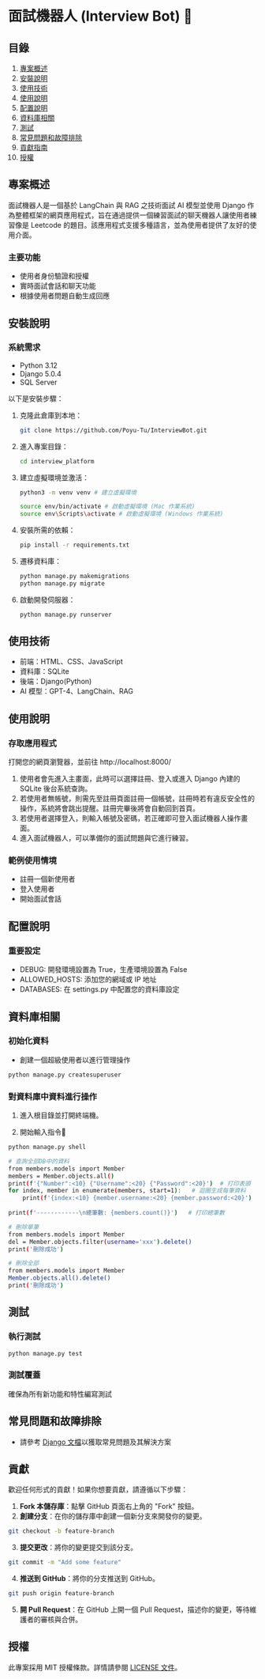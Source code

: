 # 面試機器人 (Interview Bot) 🤖

## 目錄
1. [專案概述](#專案概述)
2. [安裝說明](#安裝說明)
3. [使用技術](#使用技術)
4. [使用說明](#使用說明)
5. [配置說明](#配置說明)
6. [資料庫相關](#資料庫相關)
7. [測試](#測試)
8. [常見問題和故障排除](#常見問題和故障排除)
9. [貢獻指南](#貢獻指南)
10. [授權](#授權)

## 專案概述

面試機器人是一個基於 LangChain 與 RAG 之技術面試 AI 模型並使用 Django 作為整體框架的網頁應用程式，旨在通過提供一個練習面試的聊天機器人讓使用者練習像是 Leetcode 的題目。該應用程式支援多種語言，並為使用者提供了友好的使用介面。

### 主要功能
- 使用者身份驗證和授權
- 實時面試會話和聊天功能
- 根據使用者問題自動生成回應

## 安裝說明

### 系統需求
- Python 3.12
- Django 5.0.4
- SQL Server

以下是安裝步驟：

1. 克隆此倉庫到本地：
   ```bash
   git clone https://github.com/Poyu-Tu/InterviewBot.git
   ```

2. 進入專案目錄：
   ```bash
   cd interview_platform
   ```

3. 建立虛擬環境並激活：
   ```bash
   python3 -m venv venv # 建立虛擬環境
   
   source env/bin/activate # 啟動虛擬環境 (Mac 作業系統)
   source env\Scripts\activate # 啟動虛擬環境 (Windows 作業系統)
   ```

4. 安裝所需的依賴：
   ```bash
   pip install -r requirements.txt
   ```
5. 遷移資料庫：
    ```bash
    python manage.py makemigrations
    python manage.py migrate
    ```

6. 啟動開發伺服器：
   ```bash
   python manage.py runserver
   ```
## 使用技術

- 前端：HTML、CSS、JavaScript
- 資料庫：SQLite
- 後端：Django(Python)
- AI 模型：GPT-4、LangChain、RAG

## 使用說明

### 存取應用程式
打開您的網頁瀏覽器，並前往 http://localhost:8000/

1. 使用者會先進入主畫面，此時可以選擇註冊、登入或進入 Django 內建的 SQLite 後台系統查詢。
2. 若使用者無帳號，則需先至註冊頁面註冊一個帳號，註冊時若有違反安全性的操作，系統將會跳出提醒。註冊完畢後將會自動回到首頁。
3. 若使用者選擇登入，則輸入帳號及密碼，若正確即可登入面試機器人操作畫面。
4. 進入面試機器人，可以準備你的面試問題與它進行練習。

### 範例使用情境

- 註冊一個新使用者
- 登入使用者
- 開始面試會話

## 配置說明

### 重要設定

- DEBUG: 開發環境設置為 True，生產環境設置為 False
- ALLOWED_HOSTS: 添加您的網域或 IP 地址
- DATABASES: 在 settings.py 中配置您的資料庫設定

## 資料庫相關

### 初始化資料

- 創建一個超級使用者以進行管理操作
```bash
python manage.py createsuperuser
```
### 對資料庫中資料進行操作

1. 進入根目錄並打開終端機。

2. 開始輸入指令🔻
```bash
python manage.py shell
```
```bash
# 查詢全部DB中的資料
from members.models import Member
members = Member.objects.all()
print(f'{"Number":<10} {"Username":<20} {"Password":<20}')  # 打印表頭
for index, member in enumerate(members, start=1):   # 迴圈生成每筆資料
    print(f'{index:<10} {member.username:<20} {member.password:<20}')
    
print(f'------------\n總筆數: {members.count()}')   # 打印總筆數
```
```bash
# 刪除單筆
from members.models import Member 
del = Member.objects.filter(username='xxx').delete()
print('刪除成功')
```
```bash
# 刪除全部
from members.models import Member 
Member.objects.all().delete()
print('刪除成功')
```

## 測試

### 執行測試
```bash
python manage.py test
```

### 測試覆蓋
確保為所有新功能和特性編寫測試

## 常見問題和故障排除

- 請參考 [Django 文檔](https://docs.djangoproject.com/en/5.0/)以獲取常見問題及其解決方案

## 貢獻

歡迎任何形式的貢獻！如果你想要貢獻，請遵循以下步驟：

1. **Fork 本儲存庫**：點擊 GitHub 頁面右上角的 "Fork" 按鈕。
2. **創建分支**：在你的儲存庫中創建一個新分支來開發你的變更。
```bash
git checkout -b feature-branch
```
3. **提交更改**：將你的變更提交到該分支。
```bash
git commit -m "Add some feature"
```
4. **推送到 GitHub**：將你的分支推送到 GitHub。
```bash
git push origin feature-branch
```
5. **開 Pull Request**：在 GitHub 上開一個 Pull Request，描述你的變更，等待維護者的審核與合併。

## 授權

此專案採用 MIT 授權條款。詳情請參閱 [LICENSE 文件](LICENSE)。